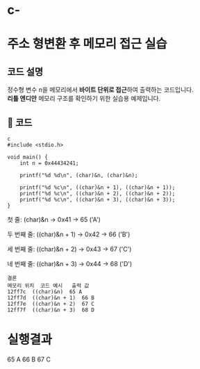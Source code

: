 # c-

# 주소 형변환 후 메모리 접근 실습

##  코드 설명

정수형 변수 n을 메모리에서 **바이트 단위로 접근**하여 출력하는 코드입니다.  
**리틀 엔디안** 메모리 구조를 확인하기 위한 실습용 예제입니다.

## 📄 코드
```
c
#include <stdio.h>

void main() {
    int n = 0x44434241;

    printf("%d %d\n", (char)&n, (char)&n);

    printf("%d %c\n", ((char)&n + 1), ((char)&n + 1));
    printf("%d %c\n", ((char)&n + 2), ((char)&n + 2));
    printf("%d %c\n", ((char)&n + 3), ((char)&n + 3));
}
```
첫 줄: (char)&n → 0x41 → 65 ('A')

두 번째 줄: ((char)&n + 1) → 0x42 → 66 ('B')

세 번째 줄: ((char)&n + 2) → 0x43 → 67 ('C')

네 번째 줄: ((char)&n + 3) → 0x44 → 68 ('D')

```
결론
메모리 위치	코드 예시	출력 값
12ff7c	((char)&n)	65 A
12ff7d	((char)&n + 1)	66 B
12ff7e	((char)&n + 2)	67 C
12ff7f	((char)&n + 3)	68 D

```
# 실행결과
65 A
66 B
67 C
